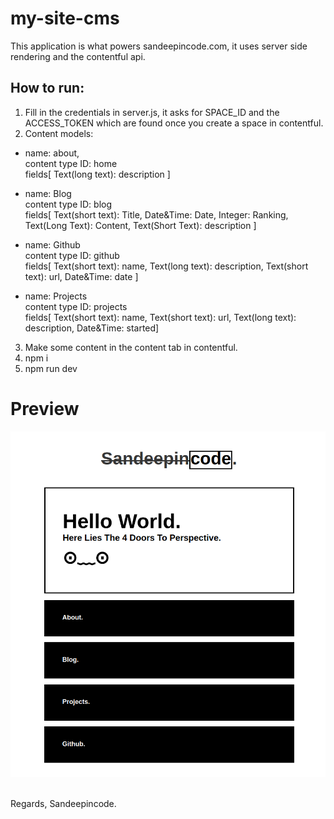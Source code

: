 # my-site-cms
This application is what powers sandeepincode.com, it uses server side 
rendering and the contentful api.

## How to run:
1. Fill in the credentials in server.js, it asks for SPACE_ID and the ACCESS_TOKEN which 
are found once you create a space in contentful.
2. Content models:
 - name: about, <br/>
 content type ID: home <br/>
 fields[ Text(long text): description ]
 
 - name: Blog <br/>
 content type ID: blog  <br/>
 fields[ Text(short text): Title, Date&Time: Date, Integer: Ranking, Text(Long Text): Content, Text(Short Text): description ]
 
 - name: Github <br/>
 content type ID: github <br/>
 fields[ Text(short text): name, Text(long text): description, Text(short text): url, Date&Time: date ]
 
 - name: Projects <br/>
 content type ID: projects <br/>
 fields[ Text(short text): name, Text(short text): url, Text(long text): description, Date&Time: started]
 
 3. Make some content in the content tab in contentful.
 4. npm i 
 5. npm run dev

# Preview

![Alt text](/preview.png?raw=true "Title")
 
 <br/>
 Regards,
 Sandeepincode.
